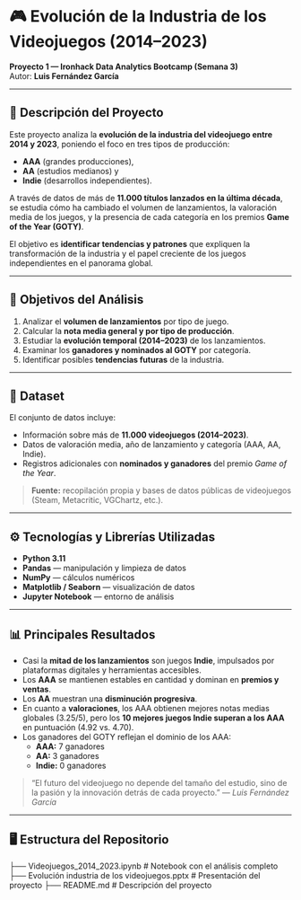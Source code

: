 # 🎮 Evolución de la Industria de los Videojuegos (2014–2023)

**Proyecto 1 — Ironhack Data Analytics Bootcamp (Semana 3)**  
Autor: **Luis Fernández García**

---

## 📘 Descripción del Proyecto

Este proyecto analiza la **evolución de la industria del videojuego entre 2014 y 2023**, poniendo el foco en tres tipos de producción:
- **AAA** (grandes producciones),
- **AA** (estudios medianos) y
- **Indie** (desarrollos independientes).

A través de datos de más de **11.000 títulos lanzados en la última década**, se estudia cómo ha cambiado el volumen de lanzamientos, la valoración media de los juegos, y la presencia de cada categoría en los premios **Game of the Year (GOTY)**.

El objetivo es **identificar tendencias y patrones** que expliquen la transformación de la industria y el papel creciente de los juegos independientes en el panorama global.

---

## 🧠 Objetivos del Análisis

1. Analizar el **volumen de lanzamientos** por tipo de juego.
2. Calcular la **nota media general y por tipo de producción**.
3. Estudiar la **evolución temporal (2014–2023)** de los lanzamientos.
4. Examinar los **ganadores y nominados al GOTY** por categoría.
5. Identificar posibles **tendencias futuras** de la industria.

---

## 🧩 Dataset

El conjunto de datos incluye:
- Información sobre más de **11.000 videojuegos (2014–2023)**.  
- Datos de valoración media, año de lanzamiento y categoría (AAA, AA, Indie).  
- Registros adicionales con **nominados y ganadores** del premio *Game of the Year*.

> **Fuente:** recopilación propia y bases de datos públicas de videojuegos (Steam, Metacritic, VGChartz, etc.).

---

## ⚙️ Tecnologías y Librerías Utilizadas

- **Python 3.11**
- **Pandas** — manipulación y limpieza de datos  
- **NumPy** — cálculos numéricos  
- **Matplotlib / Seaborn** — visualización de datos  
- **Jupyter Notebook** — entorno de análisis

---

## 📊 Principales Resultados

- Casi la **mitad de los lanzamientos** son juegos **Indie**, impulsados por plataformas digitales y herramientas accesibles.  
- Los **AAA** se mantienen estables en cantidad y dominan en **premios y ventas**.  
- Los **AA** muestran una **disminución progresiva**.  
- En cuanto a **valoraciones**, los AAA obtienen mejores notas medias globales (3.25/5), pero los **10 mejores juegos Indie superan a los AAA** en puntuación (4.92 vs. 4.70).  
- Los ganadores del GOTY reflejan el dominio de los AAA:  
  - **AAA:** 7 ganadores  
  - **AA:** 3 ganadores  
  - **Indie:** 0 ganadores  

> “El futuro del videojuego no depende del tamaño del estudio, sino de la pasión y la innovación detrás de cada proyecto.” — *Luis Fernández García*

---

## 🖥️ Estructura del Repositorio

├── Videojuegos_2014_2023.ipynb # Notebook con el análisis completo
├── Evolución industria de los videojuegos.pptx # Presentación del proyecto
├── README.md # Descripción del proyecto

